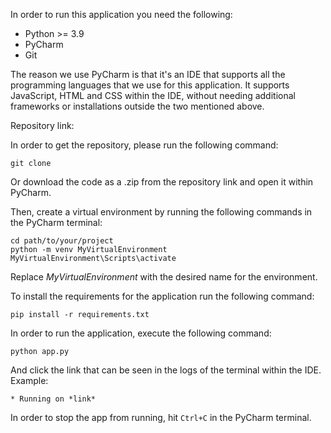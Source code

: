 In order to run this application you need the following:
- Python >= 3.9
- PyCharm
- Git

The reason we use PyCharm is that it's an IDE that supports all the programming languages that we use for this 
application.  It supports JavaScript, HTML and CSS within the IDE, without needing additional frameworks or installations
outside the two mentioned above.

Repository link: 

In order to get the repository, please run the following command:
```
git clone
```
Or download the code as a .zip from the repository link and open it within PyCharm.

Then, create a virtual environment by running the following commands in the PyCharm terminal:

```
cd path/to/your/project
python -m venv MyVirtualEnvironment
MyVirtualEnvironment\Scripts\activate
```
Replace *MyVirtualEnvironment* with the desired name for the environment.

To install the requirements for the application run the following command:
```
pip install -r requirements.txt
```
In order to run the application, execute the following command:
```
python app.py
```
And click the link that can be seen in the logs of the terminal within the IDE. Example:
```
* Running on *link*
```
In order to stop the app from running, hit ```Ctrl+C``` in the PyCharm terminal.